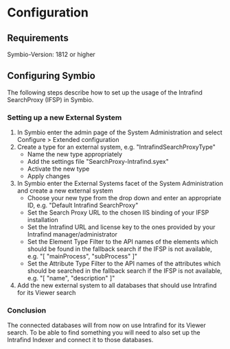 # Configuration

## Requirements

Symbio-Version: 1812 or higher

## Configuring Symbio

The following steps describe how to set up the usage of the Intrafind SearchProxy (IFSP) in Symbio.

### Setting up a new External System

1. In Symbio enter the admin page of the System Administration and select Configure > Extended configuration
1. Create a type for an external system, e.g. "IntrafindSearchProxyType"
   - Name the new type appropriately
   - Add the settings file "SearchProxy-Intrafind.syex"
   - Activate the new type
   - Apply changes
1. In Symbio enter the External Systems facet of the System Administration and create a new external system
   - Choose your new type from the drop down and enter an appropriate ID, e.g. "Default Intrafind SearchProxy"
   - Set the Search Proxy URL to the chosen IIS binding of your IFSP installation
   - Set the Intrafind URL and license key to the ones provided by your Intrafind manager/administrator
   - Set the Element Type Filter to the API names of the elements which should be found in the fallback search if the IFSP is not available, e.g. "[ "mainProcess", "subProcess" ]"
   - Set the Attribute Type Filter to the API names of the attributes which should be searched in the fallback search if the IFSP is not available, e.g. "[ "name", "description" ]"
1. Add the new external system to all databases that should use Intrafind for its Viewer search

### Conclusion

The connected databases will from now on use Intrafind for its Viewer search. To be able to find something you will need to also set up the Intrafind Indexer and connect it to those databases.
